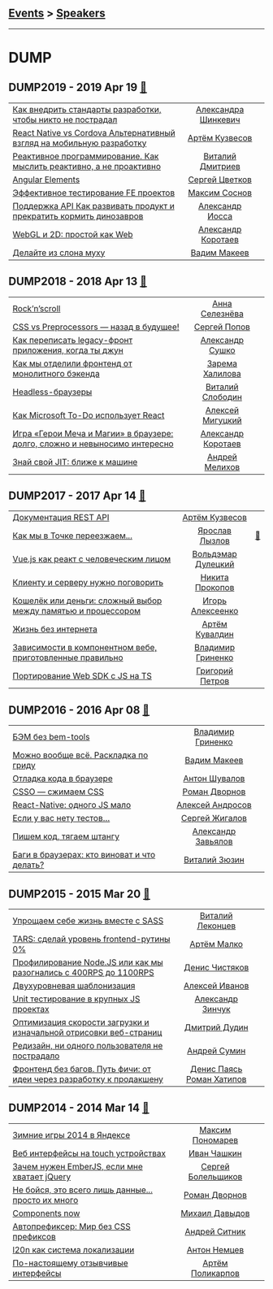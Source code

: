## [Events](../README.md) > [Speakers](../speakers.md)
---

# DUMP

## DUMP2019 - 2019 Apr 19 [:movie_camera:](https://www.youtube.com/playlist?list=PLRdS-n5seLRqiGopjk6DN6qtm2C04m_mb)
| | | |
| --- | :---: | --- |
| [Как внедрить стандарты разработки, чтобы никто не пострадал](https://www.youtube.com/watch?v=t7wA0ABNxY0&list=PLRdS-n5seLRqiGopjk6DN6qtm2C04m_mb&index=2&t=0s)  |  [Александра Шинкевич](speakers/Александра%20Шинкевич.md)  |    |
| [React Native vs Cordova Альтернативный взгляд на мобильную разработку](https://www.youtube.com/watch?v=sNjef7hhd1o&list=PLRdS-n5seLRqiGopjk6DN6qtm2C04m_mb&index=2)  |  [Артём Кузвесов](speakers/Артём%20Кузвесов.md)  |    |
| [Реактивное программирование. Как мыслить реактивно, а не проактивно](https://www.youtube.com/watch?v=8bM4j-BePeM&list=PLRdS-n5seLRqiGopjk6DN6qtm2C04m_mb&index=3)  |  [Виталий Дмитриев](speakers/Виталий%20Дмитриев.md)  |    |
| [Angular Elements](https://www.youtube.com/watch?v=uuQ7V0bFcxE&list=PLRdS-n5seLRqiGopjk6DN6qtm2C04m_mb&index=4)  |  [Сергей Цветков](speakers/Сергей%20Цветков.md)  |    |
| [Эффективное тестирование FE проектов](https://www.youtube.com/watch?v=sgLvPkkG2ok&list=PLRdS-n5seLRqiGopjk6DN6qtm2C04m_mb&index=5)  |  [Максим Соснов](speakers/Максим%20Соснов.md)  |    |
| [Поддержка API Как развивать продукт и прекратить кормить динозавров](https://www.youtube.com/watch?v=5tQyvZAoI-E&list=PLRdS-n5seLRqiGopjk6DN6qtm2C04m_mb&index=6)  |  [Александр Иосса](speakers/Александр%20Иосса.md)  |    |
| [WebGL и 2D: простой как Web](https://www.youtube.com/watch?v=PKNrhSe7ATM&list=PLRdS-n5seLRqiGopjk6DN6qtm2C04m_mb&index=7)  |  [Александр Коротаев](speakers/Александр%20Коротаев.md)  |    |
| [Делайте из слона муху](https://www.youtube.com/watch?v=NCLMjGHePsQ&list=PLRdS-n5seLRqiGopjk6DN6qtm2C04m_mb&index=8)  |  [Вадим Макеев](speakers/Вадим%20Макеев.md)  |    |
## DUMP2018 - 2018 Apr 13 [:movie_camera:](https://www.youtube.com/playlist?list=PLRdS-n5seLRoyY8tjEUDzvxr19JtTLFUf)
| | | |
| --- | :---: | --- |
| [Rock’n’scroll](https://www.youtube.com/watch?v=MPDSBWAg0Do)  |  [Анна Селезнёва](speakers/Анна%20Селезнёва.md)  |    |
| [CSS vs Preprocessors — назад в будущее!](https://www.youtube.com/watch?v=PgeyKRHlqnM)  |  [Сергей Попов](speakers/Сергей%20Попов.md)  |    |
| [Как переписать legacy-фронт приложения, когда ты джун](https://www.youtube.com/watch?v=323raX_fW6A)  |  [Александр Сушко](speakers/Александр%20Сушко.md)  |    |
| [Как мы отделили фронтенд от монолитного бэкенда](https://www.youtube.com/watch?v=Ms7vPiMFhsI)  |  [Зарема Халилова](speakers/Зарема%20Халилова.md)  |    |
| [Headless-браузеры](https://www.youtube.com/watch?v=VANpUVKo56I)  |  [Виталий Слободин](speakers/Виталий%20Слободин.md)  |    |
| [Как Microsoft To-Do использует React](https://www.youtube.com/watch?v=ZdrnIUgeDAs)  |  [Алексей Мигуцкий](speakers/Алексей%20Мигуцкий.md)  |    |
| [Игра «Герои Меча и Магии» в браузере: долго, сложно и невыносимо интересно](https://www.youtube.com/watch?v=eauzFBCJDb0)  |  [Александр Коротаев](speakers/Александр%20Коротаев.md)  |    |
| [Знай свой JIT: ближе к машине](https://www.youtube.com/watch?v=ZEwFVEXK1xI)  |  [Андрей Мелихов](speakers/Андрей%20Мелихов.md)  |    |
## DUMP2017 - 2017 Apr 14 [:movie_camera:](https://www.youtube.com/playlist?list=PLRdS-n5seLRqoENxUsxmPbUxrFpk5JBmc)
| | | |
| --- | :---: | --- |
| [Документация REST API](https://www.youtube.com/watch?v=zXipJqeetHM)  |  [Артём Кузвесов](speakers/Артём%20Кузвесов.md)  |    |
| [Как мы в Точке переезжаем...](https://www.youtube.com/watch?v=FQAiyoge6zQ)  |  [Ярослав Лызлов](speakers/Ярослав%20Лызлов.md)  | [:notebook:](https://www.slideshare.net/it-people/ss-75226582)   |
| [Vue.js как реакт с человеческим лицом](https://www.youtube.com/watch?v=tH9RiU01Jso)  |  [Вольдэмар Дулецкий](speakers/Вольдэмар%20Дулецкий.md)  |    |
| [Клиенту и серверу нужно поговорить](https://www.youtube.com/watch?v=m-siXL-mbbE)  |  [Никита Прокопов](speakers/Никита%20Прокопов.md)  |    |
| [Кошелёк или деньги: сложный выбор между памятью и процессором](https://www.youtube.com/watch?v=9BAPAF85UPI)  |  [Игорь Алексеенко](speakers/Игорь%20Алексеенко.md)  |    |
| [Жизнь без интернета](https://www.youtube.com/watch?v=nT5zlWnVOI4)  |  [Артём Кувалдин](speakers/Артём%20Кувалдин.md)  |    |
| [Зависимости в компонентном вебе, приготовленные правильно](https://www.youtube.com/watch?v=uXZfcfVlRso)  |  [Владимир Гриненко](speakers/Владимир%20Гриненко.md)  |    |
| [Портирование Web SDK c JS на TS](https://www.youtube.com/watch?v=p2SRPi0sqxA)  |  [Григорий Петров](speakers/Григорий%20Петров.md)  |    |
## DUMP2016 - 2016 Apr 08 [:movie_camera:](https://www.youtube.com/playlist?list=PLRdS-n5seLRoWZm8I5onZqU9m8HB_hg1S)
| | | |
| --- | :---: | --- |
| [БЭМ без bem-tools](https://www.youtube.com/watch?v=crw46fuxz38)  |  [Владимир Гриненко](speakers/Владимир%20Гриненко.md)  |    |
| [Можно вообще всё. Раскладка по гриду](https://www.youtube.com/watch?v=JoRVUILXLxU)  |  [Вадим Макеев](speakers/Вадим%20Макеев.md)  |    |
| [Отладка кода в браузере](https://www.youtube.com/watch?v=nPYmp586EE0)  |  [Антон Шувалов](speakers/Антон%20Шувалов.md)  |    |
| [CSSO — сжимаем CSS](https://www.youtube.com/watch?v=RQbvWRwreaQ)  |  [Роман Дворнов](speakers/Роман%20Дворнов.md)  |    |
| [React-Native: одного JS мало](https://www.youtube.com/watch?v=0E9tFi3ekyc)  |  [Алексей Андросов](speakers/Алексей%20Андросов.md)  |    |
| [Если у вас нету тестов…](https://www.youtube.com/watch?v=L7FzfkVJJJc)  |  [Сергей Жигалов](speakers/Сергей%20Жигалов.md)  |    |
| [Пишем код, тягаем штангу](https://www.youtube.com/watch?v=YiPN0A-y3xQ)  |  [Александр Завьялов](speakers/Александр%20Завьялов.md)  |    |
| [Баги в браузерах: кто виноват и что делать?](https://www.youtube.com/watch?v=K4cQH85bntQ)  |  [Виталий Зюзин](speakers/Виталий%20Зюзин.md)  |    |
## DUMP2015 - 2015 Mar 20 [:movie_camera:](https://www.youtube.com/playlist?list=PLRdS-n5seLRrvvG0yU3uoYPKQDXvVW2nn)
| | | |
| --- | :---: | --- |
| [Упрощаем себе жизнь вместе с SASS](https://www.youtube.com/watch?v=M0ju61JCW4Y)  |  [Виталий Леконцев](speakers/Виталий%20Леконцев.md)  |    |
| [TARS: сделай уровень frontend-рутины 0%](https://www.youtube.com/watch?v=JZ3thYdmQ3E)  |  [Артём Малко](speakers/Артём%20Малко.md)  |    |
| [Профилирование Node.JS или как мы разогнались с 400RPS до 1100RPS](https://www.youtube.com/watch?v=HRO9Fe-rmAM)  |  [Денис Чистяков](speakers/Денис%20Чистяков.md)  |    |
| [Двухуровневая шаблонизация](https://www.youtube.com/watch?v=7Zj-Ihc8okc)  |  [Алексей Иванов](speakers/Алексей%20Иванов.md)  |    |
| [Unit тестирование в крупных JS проектах](https://www.youtube.com/watch?v=9t_1AOCdMXU)  |  [Александр Зинчук](speakers/Александр%20Зинчук.md)  |    |
| [Оптимизация скорости загрузки и изначальной отрисовки веб-страниц](https://www.youtube.com/watch?v=_WNn5Aq4rqc)  |  [Дмитрий Дудин](speakers/Дмитрий%20Дудин.md)  |    |
| [Редизайн, ни одного пользователя не пострадало](https://www.youtube.com/watch?v=EGzhO9WRDmg)  |  [Андрей Сумин](speakers/Андрей%20Сумин.md)  |    |
| [Фронтенд без багов. Путь фичи: от идеи через разработку к продакшену](https://www.youtube.com/watch?v=7W5ZzrACCkA)  |  [Денис Паясь](speakers/Денис%20Паясь.md)  [Роман Хатипов](speakers/Роман%20Хатипов.md)  |    |
## DUMP2014 - 2014 Mar 14 [:movie_camera:](https://www.youtube.com/playlist?list=PLRdS-n5seLRo9D03Zoaxbj8oXlaDEFTtj)
| | | |
| --- | :---: | --- |
| [Зимние игры 2014 в Яндексе](https://www.youtube.com/watch?v=Ny8iMI40CoY)  |  [Максим Пономарев](speakers/Максим%20Пономарев.md)  |    |
| [Веб интерфейсы на touch устройствах](https://www.youtube.com/watch?v=qvcQUoLAWM4)  |  [Иван Чашкин](speakers/Иван%20Чашкин.md)  |    |
| [Зачем нужен EmberJS, если мне хватает jQuery](https://www.youtube.com/watch?v=3-tiWo4QQhc)  |  [Сергей Болельщиков](speakers/Сергей%20Болельщиков.md)  |    |
| [Не бойся, это всего лишь данные... просто их много](https://www.youtube.com/watch?v=baPaSBaRKbk)  |  [Роман Дворнов](speakers/Роман%20Дворнов.md)  |    |
| [Components now](https://www.youtube.com/watch?v=HYjvz7D-VUU)  |  [Михаил Давыдов](speakers/Михаил%20Давыдов.md)  |    |
| [Автопрефиксер: Мир без CSS префиксов](https://www.youtube.com/watch?v=N9o3BqEj5Y0)  |  [Андрей Ситник](speakers/Андрей%20Ситник.md)  |    |
| [l20n как система локализации](https://www.youtube.com/watch?v=wYQUohGGFFE)  |  [Антон Немцев](speakers/Антон%20Немцев.md)  |    |
| [По-настоящему отзывчивые интерфейсы](https://www.youtube.com/watch?v=2t_C-vm6YTE)  |  [Артём Поликарпов](speakers/Артём%20Поликарпов.md)  |    |
